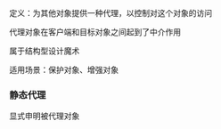 定义：为其他对象提供一种代理，以控制对这个对象的访问

代理对象在客户端和目标对象之间起到了中介作用

属于结构型设计魔术



适用场景：保护对象、增强对象



### 静态代理

显式申明被代理对象

